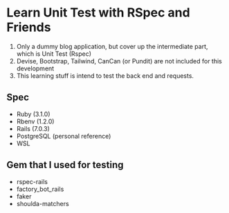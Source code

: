 # Learn Unit Test with RSpec and Friends

1. Only a dummy blog application, but cover up the intermediate part, which is Unit Test (Rspec)
2. Devise, Bootstrap, Tailwind, CanCan (or Pundit) are not included for this development
3. This learning stuff is intend to test the back end and requests.

## Spec
- Ruby (3.1.0)
- Rbenv (1.2.0)
- Rails (7.0.3)
- PostgreSQL (personal reference)
- WSL

## Gem that I used for testing
- rspec-rails
- factory_bot_rails
- faker
- shoulda-matchers